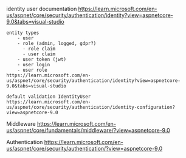 ﻿identity user documentation
https://learn.microsoft.com/en-us/aspnet/core/security/authentication/identity?view=aspnetcore-9.0&tabs=visual-studio
	
	entity types
		- user
		- role (admin, logged, gdpr?)
		  - role claim
		  - user claim
		- user token (jwt)
		- user login
		- user role
	https://learn.microsoft.com/en-us/aspnet/core/security/authentication/identity?view=aspnetcore-9.0&tabs=visual-studio

	default validation IdentityUser
	https://learn.microsoft.com/en-us/aspnet/core/security/authentication/identity-configuration?view=aspnetcore-9.0

Middleware
https://learn.microsoft.com/en-us/aspnet/core/fundamentals/middleware/?view=aspnetcore-9.0

Authentication
https://learn.microsoft.com/en-us/aspnet/core/security/authentication/?view=aspnetcore-9.0